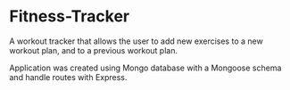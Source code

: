 # Fitness-Tracker

A workout tracker that allows the user to add new exercises to a new workout plan, and to a previous
workout plan.

Application was created using Mongo database with a Mongoose schema and handle routes with Express.
